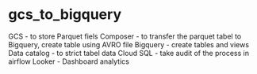 # gcs_to_bigquery
GCS - to store Parquet fiels
Composer - to transfer the parquet tabel to Bigquery, create table using AVRO file
Bigquery - create tables and views
Data catalog - to strict tabel data
Cloud SQL - take audit of the process in airflow
Looker - Dashboard analytics
